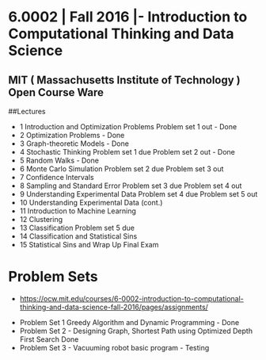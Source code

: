 
# 6.0002 | Fall 2016 |- Introduction to Computational Thinking and Data Science
## MIT ( Massachusetts Institute of Technology )  Open Course Ware 

##Lectures 
* 1 	Introduction and Optimization Problems 	Problem set 1 out - Done 
* 2 	Optimization Problems 	  - Done 
* 3 	Graph-theoretic Models 	  - Done 
* 4 	Stochastic Thinking 	Problem set 1 due Problem set 2 out - Done 
* 5 	Random Walks 	 - Done 
* 6 	Monte Carlo Simulation 	Problem set 2 due Problem set 3 out
* 7 	Confidence Intervals 	 
* 8 	Sampling and Standard Error 	Problem set 3 due Problem set 4 out
* 9 	Understanding Experimental Data 	Problem set 4 due Problem set 5 out
* 10 	Understanding Experimental Data (cont.) 	 
* 11 	Introduction to Machine Learning 	 
* 12 	Clustering 	 
* 13 	Classification 	Problem set 5 due
* 14 	Classification and Statistical Sins 	 
* 15 	Statistical Sins and Wrap Up 	Final Exam

# Problem Sets 
- https://ocw.mit.edu/courses/6-0002-introduction-to-computational-thinking-and-data-science-fall-2016/pages/assignments/
* Problem Set 1 Greedy Algorithm and Dynamic Programming - Done
* Problem Set 2 - Designing Graph, Shortest Path using Optimized Depth First Search   Done
* Problem Set 3 - Vacuuming robot basic program -  Testing 
